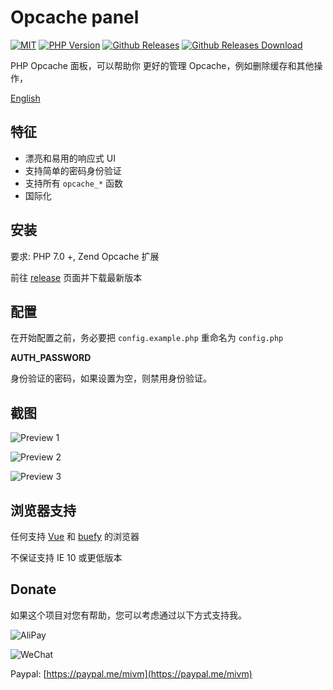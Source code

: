 # Opcache panel

<a href="https://github.com/Hill-98/opcache-panel/blob/master/LICENSE"><img alt="MIT" src="https://img.shields.io/github/license/Hill-98/opcache-panel"></a>
<a href="https://packagist.org/packages/hill-98/opcache-panel"><img alt="PHP Version" src="https://img.shields.io/packagist/php-v/hill-98/opcache-panel"></a>
<a href="https://github.com/Hill-98/opcache-panel/releases"><img alt="Github Releases" src="https://img.shields.io/github/v/release/Hill-98/opcache-panel"></a>
<a href="https://github.com/Hill-98/opcache-panel/releases"><img alt="Github Releases Download" src="https://img.shields.io/github/downloads/Hill-98/opcache-panel/total"></a>

PHP Opcache 面板，可以帮助你 更好的管理 Opcache，例如删除缓存和其他操作，

[English](https://github.com/Hill-98/opcache-panel/blob/master/README.md)

## 特征

- 漂亮和易用的响应式 UI
- 支持简单的密码身份验证
- 支持所有 `opcache_*` 函数
- 国际化

## 安装

要求: PHP 7.0 +, Zend Opcache 扩展

前往 [release](https://github.com/Hill-98/opcache-panel/releases) 页面并下载最新版本

## 配置
在开始配置之前，务必要把 `config.example.php` 重命名为 `config.php`

**AUTH_PASSWORD**

身份验证的密码，如果设置为空，则禁用身份验证。

## 截图

![Preview 1](https://cdn.mivm.cn/image/opcache-panel/preview1.jpg)

![Preview 2](https://cdn.mivm.cn/image/opcache-panel/preview2.jpg)

![Preview 3](https://cdn.mivm.cn/image/opcache-panel/preview3.jpg)

## 浏览器支持

任何支持 [Vue](https://github.com/vuejs/vue) 和 [buefy](https://github.com/buefy/buefy) 的浏览器

不保证支持 IE 10 或更低版本

## Donate

如果这个项目对您有帮助，您可以考虑通过以下方式支持我。

![AliPay](https://cdn.mivm.cn/image/qrcode/AliPay.png)

![WeChat](https://cdn.mivm.cn/image/qrcode/WeChatPay.png)

Paypal: [https://paypal.me/mivm](https://paypal.me/mivm)
